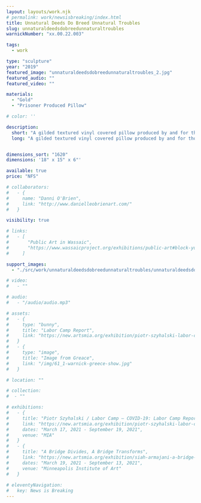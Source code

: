 ```yaml
---
layout: layouts/work.njk
# permalink: work/newsisbreaking/index.html
title: Unnatural Deeds Do Breed Unnatural Troubles
slug: unnaturaldeedsdobreedunnaturaltroubles
warnickNumber: "xx.00.22.003"

tags:
  - work

type: "sculpture"
year: "2019"
featured_image: "unnaturaldeedsdobreedunnaturaltroubles_2.jpg"
featured_audio: ""
featured_video: ""

materials: 
  - "Gold"
  - "Prisoner Produced Pillow"

# color: ''

description:
  short: "A gilded textured vinyl covered pillow produced by and for those incarcerated. The pillow was manufactured by those incarcerated at Allen-Oakwood Correctional Institution in Lima, Ohio."
  long: "A gilded textured vinyl covered pillow produced by and for those incarcerated. The pillow was manufactured by those incarcerated at Allen-Oakwood Correctional Institution in Lima, Ohio."


dimensions_sort: "1620"
dimensions: '18" x 15" x 6"'

available: true
price: "NFS"

# collaborators:
#   - {
#     name: "Danni O'Brien",
#     link: "http://www.danielleobrienart.com/"
#   }

visibility: true

# links:
#   - [
#       "Public Art in Wassaic",
#       "https://www.wassaicproject.org/exhibitions/public-art#block-yui_3_17_2_1_1635259463800_75918",
#     ]

support_images: 
  - "./src/work/unnaturaldeedsdobreedunnaturaltroubles/unnaturaldeedsdobreedunnaturaltroubles_1.jpg"

# video:
#   - ""

# audio:
#   - "/audio/audio.mp3"

# assets: 
#   - {
#     type: "bunny",
#     title: "Labor Camp Report",
#     link: "https://new.artsmia.org/exhibition/piotr-szyhalski-labor-camp-covid-19-labor-camp-report"
#   }
#   - {
#     type: "image",
#     title: "Image from Greace",
#     link: "/img/61_1-warnick-greece-show.jpg"
#   }

# location: ""

# collection:
#  - ""

# exhibitions:
#   - {
#     title: "Piotr Szyhalski / Labor Camp – COVID-19: Labor Camp Report",
#     link: "https://new.artsmia.org/exhibition/piotr-szyhalski-labor-camp-covid-19-labor-camp-report",
#     dates: "March 17, 2021 - September 19, 2021",
#     venue: "MIA"
#   }
#   - {
#     title: "A Bridge Divides, A Bridge Transforms",
#     link: "https://new.artsmia.org/exhibition/siah-armajani-a-bridge-divides-a-bridge-transforms",
#     dates: "March 19, 2021 - September 13, 2021",
#     venue: "Minneapolis Institute of Art"
#   }
  
# eleventyNavigation:
#   key: News is Breaking
---
```

